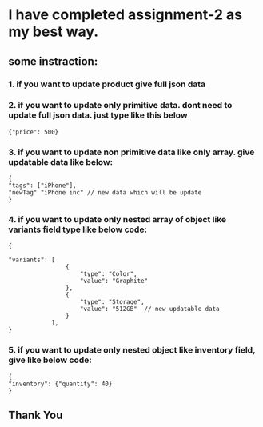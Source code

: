 # I have completed assignment-2 as my best way.

## some instraction:

### 1. if you want to update product give full json data

### 2. if you want to update only primitive data. dont need to update full json data. just type like this below

```
{"price": 500}

```

### 3. if you want to update non primitive data like only array. give updatable data like below:

```
{
"tags": ["iPhone"],
"newTag" "iPhone inc" // new data which will be update
}

```

### 4. if you want to update only nested array of object like variants field type like below code:

```
{

"variants": [
                {
                    "type": "Color",
                    "value": "Graphite"
                },
                {
                    "type": "Storage",
                    "value": "512GB"  // new updatable data
                }
            ],
}

```

### 5. if you want to update only nested object like inventory field, give like below code:

```
{
"inventory": {"quantity": 40}
}
```

## Thank You
